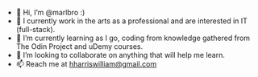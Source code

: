 - 👋 Hi, I’m @marlbro :)
- 👀 I currently work in the arts as a professional and are interested in IT (full-stack).
- 🌱 I’m currently learning as I go, coding from knowledge gathered from The Odin Project and uDemy courses. 
- 💞️ I’m looking to collaborate on anything that will help me learn.
- 📫 Reach me at hharriswilliam@gmail.com 

<!---
marlbro/marlbro is a ✨ special ✨ repository because its `README.md` (this file) appears on your GitHub profile.
You can click the Preview link to take a look at your changes.
--->

